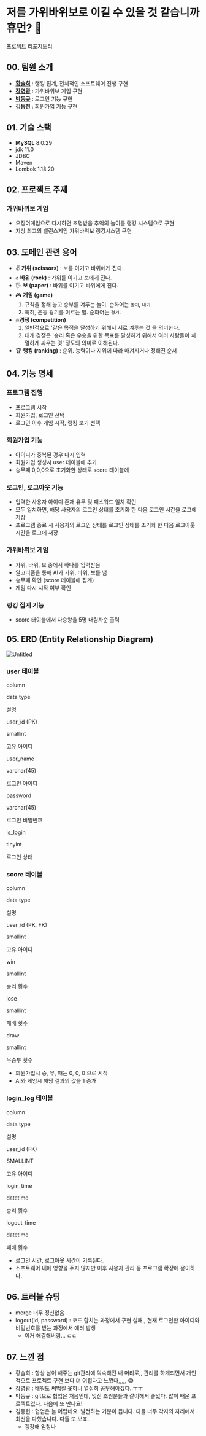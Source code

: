 ﻿# **저를 가위바위보로 이길 수 있을 것 같습니까 휴먼? 🤖**

[프로젝트 리포지토리](https://github.com/soulchicken/rock-paper-scissors-game)

## **00. 팀원 소개**

-   **[황솔희](https://github.com/solhee-hwang)** : 랭킹 집계, 전체적인 소프트웨어 진행 구현
-   **[장영광](https://github.com/glory9802)** : 가위바위보 게임 구현
-   **[박동규](https://github.com/uyggnodkrap)** : 로그인 기능 구현
-   **[김동현](https://github.com/soulchicken)** : 회원가입 기능 구현

## **01. 기술 스택**

-   **MySQL** 8.0.29
-   jdk 11.0
-   JDBC
-   Maven
-   Lombok 1.18.20

## **02. 프로젝트 주제**

### **가위바위보 게임**

-   오징어게임으로 다시하면 조명받을 추억의 놀이를 랭킹 시스템으로 구현
-   지상 최고의 밸런스게임 가위바위보 랭킹시스템 구현

## **03. 도메인 관련 용어**

-   ✌️ **가위 (scissors)** : 보를 이기고 바위에게 진다.
-   ✊ **바위 (rock)** : 가위를 이기고 보에게 진다.
-   🖐️ **보 (paper)** : 바위를 이기고 바위에게 진다.
-   🎮 **게임 (game)**
    1.  규칙을 정해 놓고 승부를 겨루는 놀이. 순화어는 `놀이`, `내기`.
    2.  특히, 운동 경기를 이르는 말. 순화어는 `경기`.
-   🔥**경쟁 (competition)**
    1.  일반적으로 '같은 목적을 달성하기 위해서 서로 겨루는 것'을 의미한다.
    2.  대개 경쟁은 '승리 혹은 우승을 위한 목표를 달성하기 위해서 여러 사람들이 치열하게 싸우는 것' 정도의 의미로 이해된다.
-   🏆 **랭킹 (ranking)** : 순위. 능력이나 지위에 따라 매겨지거나 정해진 순서

## **04. 기능 명세**

### 프로그램 진행

-   프로그램 시작
-   회원가입, 로그인 선택
-   로그인 이후 게임 시작, 랭킹 보기 선택

### 회원가입 기능

-   아이디가 중복된 경우 다시 입력
-   회원가입 생성시 user 테이블에 추가
-   승무패 0,0,0으로 초기화한 상태로 score 테이블에

### 로그인, 로그아웃 기능

-   입력한 사용자 아이디 존재 유무 및 패스워드 일치 확인
-   모두 일치하면, 해당 사용자의 로그인 상태를 초기화 한 다음 로그인 시간을 로그에 저장
-   프로그램 종료 시 사용자의 로그인 상태를 로그인 상태를 초기화 한 다음 로그아웃 시간을 로그에 저장

### 가위바위보 게임

-   가위, 바위, 보 중에서 하나를 입력받음
-   알고리즘을 통해 AI가 가위, 바위, 보를 냄
-   승무패 확인 (score 테이블에 집계)
-   게임 다시 시작 여부 확인

### 랭킹 집계 기능

-   score 태이블에서 다승왕을 5명 내림차순 출력

## **05. ERD (Entity Relationship Diagram)**

![Untitled](https://s3-us-west-2.amazonaws.com/secure.notion-static.com/34b71601-e477-4a51-a0e6-1becc8387bb5/Untitled.png)

### **user** 테이블

column

data type

설명

user_id (PK)

smallint

고유 아이디

user_name

varchar(45)

로그인 아이디

password

varchar(45)

로그인 비밀번호

is_login

tinyint

로그인 상태

### **score** 테이블

column

data type

설명

user_id (PK, FK)

smallint

고유 아이디

win

smallint

승리 횟수

lose

smallint

패배 횟수

draw

smallint

무승부 횟수

-   회원가입시 승, 무, 패는 0, 0, 0 으로 시작
-   AI와 게임시 해당 결과의 값을 1 증가

### login_log 테이블

column

data type

설명

user_id (FK)

SMALLINT

고유 아이디

login_time

datetime

승리 횟수

logout_time

datetime

패배 횟수

-   로그인 시간, 로그아웃 시간이 기록된다.
-   소프트웨어 내에 영향을 주지 않지만 이후 사용자 관리 등 프로그램 확장에 용이하다.

## **06. 트러블 슈팅**

-   merge 너무 정신없음
-   logout(id, password) : 코드 합치는 과정에서 구현 실패,, 현재 로그인한 아이디와 비밀번호를 받는 과정에서 에러 발생
    -   이거 해결해버림... ㄷㄷ

## **07. 느낀 점**

-   황솔희 : 항상 남이 해주는 git관리에 익숙해진 내 머리로,, 관리를 하게되면서 개인적으로 프로젝트 구현 보다 더 어렵다고 느꼈다,,,,, 😂
-   장영광 : 배워도 써먹질 못하니 열심히 공부해야겠다..ㅜㅜ
-   박동규 : git으로 협업은 처음인데, 멋진 조원분들과 같이해서 좋았다. 많이 배운 프로젝트였다. 다음에 또 만나요!
-   김동현 : 협업은 늘 어렵네요. 발전하는 기분이 듭니다. 다들 너무 각자의 자리에서 최선을 다했습니다. 다들 또 보죠.
    -   갱장해 엄청나
